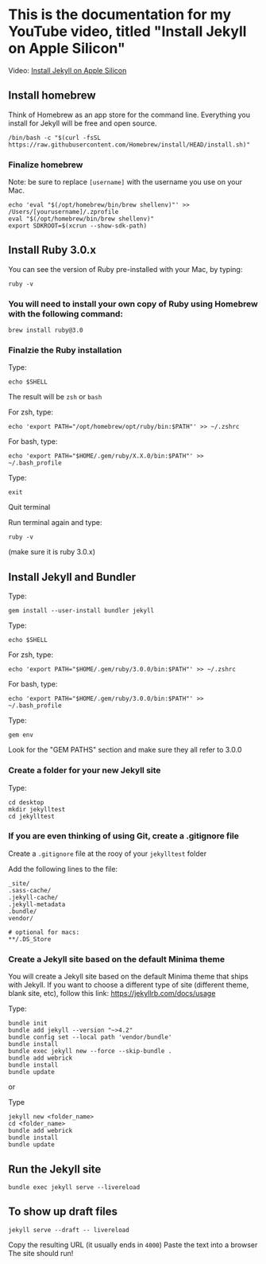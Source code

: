 # This is the documentation for my YouTube video, titled "Install Jekyll on Apple Silicon"
Video: [Install Jekyll on Apple Silicon](https://studio.youtube.com/channel/UCo63gWfWRfEciJ98mJLIU0Q)


## Install homebrew
Think of Homebrew as an app store for the command line. Everything you install for Jekyll will be free and open source.
```
/bin/bash -c "$(curl -fsSL https://raw.githubusercontent.com/Homebrew/install/HEAD/install.sh)"
```

### Finalize homebrew
Note: be sure to replace `[username]` with the username you use on your Mac.
```
echo 'eval "$(/opt/homebrew/bin/brew shellenv)"' >> /Users/[yourusername]/.zprofile
eval "$(/opt/homebrew/bin/brew shellenv)"
export SDKROOT=$(xcrun --show-sdk-path)
```

## Install Ruby 3.0.x
You can see the version of Ruby pre-installed with your Mac, by typing:
```
ruby -v
```

### You will need to install your own copy of Ruby using Homebrew with the following command:
```
brew install ruby@3.0
```

### Finalzie the Ruby installation
Type:
```
echo $SHELL
```

The result will be `zsh` or `bash`

For zsh, type:
```
echo 'export PATH="/opt/homebrew/opt/ruby/bin:$PATH"' >> ~/.zshrc
```

For bash, type:
```
echo 'export PATH="$HOME/.gem/ruby/X.X.0/bin:$PATH"' >> ~/.bash_profile
```

Type:
```
exit
```

Quit terminal

Run terminal again and type: 
```
ruby -v
```
(make sure it is ruby 3.0.x)

## Install Jekyll and Bundler
Type:
```
gem install --user-install bundler jekyll
```

Type:
```
echo $SHELL
```

For zsh, type:
```
echo 'export PATH="$HOME/.gem/ruby/3.0.0/bin:$PATH"' >> ~/.zshrc
```

For bash, type:
```
echo 'export PATH="$HOME/.gem/ruby/3.0.0/bin:$PATH"' >> ~/.bash_profile
```

Type:
```
gem env
```
Look for the "GEM PATHS" section and make sure they all refer to 3.0.0

### Create a folder for your new Jekyll site
Type:
```
cd desktop
mkdir jekylltest
cd jekylltest
```

### If you are even thinking of using Git, create a .gitignore file
Create a `.gitignore` file at the rooy of your `jekylltest` folder

Add the following lines to the file:
```
_site/
.sass-cache/
.jekyll-cache/
.jekyll-metadata
.bundle/
vendor/

# optional for macs:
**/.DS_Store
```


### Create a Jekyll site based on the default Minima theme
You will create a Jekyll site based on the default Minima theme that ships with Jekyll.
If you want to choose a different type of site (different theme, blank site, etc), follow this link:
https://jekyllrb.com/docs/usage

Type:
```
bundle init
bundle add jekyll --version "~>4.2"
bundle config set --local path 'vendor/bundle'
bundle install
bundle exec jekyll new --force --skip-bundle .
bundle add webrick
bundle install
bundle update
```

or 

Type
```
jekyll new <folder_name>
cd <folder_name>
bundle add webrick
bundle install
bundle update
```

## Run the Jekyll site
```
bundle exec jekyll serve --livereload
```

## To show up draft files
```
jekyll serve --draft -- livereload
```

Copy the resulting URL (it usually ends in `4000`)
Paste the text into a browser
The site should run!


